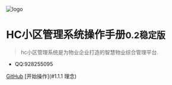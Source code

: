 ![logo](favicon.ico)

# HC小区管理系统操作手册<small>0.2稳定版</small>

> hc小区管理系统是为物业企业打造的智慧物业综合管理平台.

* QQ:928255095

[GitHub](https://github.com/java110/MicroCommunity)
[开始操作](#1.1.1 理念)